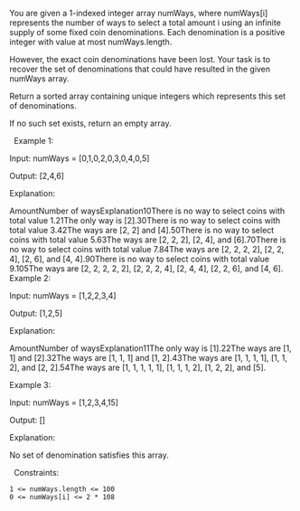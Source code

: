 You are given a 1-indexed integer array numWays, where numWays[i] represents the number of ways to select a total amount i using an infinite supply of some fixed coin denominations. Each denomination is a positive integer with value at most numWays.length.

However, the exact coin denominations have been lost. Your task is to recover the set of denominations that could have resulted in the given numWays array.

Return a sorted array containing unique integers which represents this set of denominations.

If no such set exists, return an empty array.

 
Example 1:


Input: numWays = [0,1,0,2,0,3,0,4,0,5]

Output: [2,4,6]

Explanation:

AmountNumber of waysExplanation10There is no way to select coins with total value 1.21The only way is [2].30There is no way to select coins with total value 3.42The ways are [2, 2] and [4].50There is no way to select coins with total value 5.63The ways are [2, 2, 2], [2, 4], and [6].70There is no way to select coins with total value 7.84The ways are [2, 2, 2, 2], [2, 2, 4], [2, 6], and [4, 4].90There is no way to select coins with total value 9.105The ways are [2, 2, 2, 2, 2], [2, 2, 2, 4], [2, 4, 4], [2, 2, 6], and [4, 6].
Example 2:


Input: numWays = [1,2,2,3,4]

Output: [1,2,5]

Explanation:

AmountNumber of waysExplanation11The only way is [1].22The ways are [1, 1] and [2].32The ways are [1, 1, 1] and [1, 2].43The ways are [1, 1, 1, 1], [1, 1, 2], and [2, 2].54The ways are [1, 1, 1, 1, 1], [1, 1, 1, 2], [1, 2, 2], and [5].


Example 3:


Input: numWays = [1,2,3,4,15]

Output: []

Explanation:

No set of denomination satisfies this array.





 
Constraints:


	1 <= numWays.length <= 100
	0 <= numWays[i] <= 2 * 108

